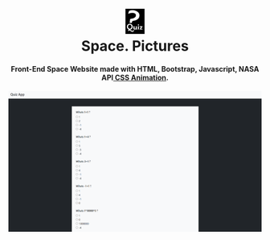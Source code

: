 
<h1 align="center">
  <br>
  <a href="https://pabloasanch.github.io/Quiz-App/"><img height="50" src="https://github.com/PabloASanch/Quiz-App/blob/main/images.png"></img></a>
  <br>
  Space. Pictures
  <br>
</h1>

<h4 align="center">Front-End Space Website made with HTML, Bootstrap, Javascript, NASA API<a href="https://pabloasanch.github.io/Quiz-App/" target="_blank"> CSS Animation</a>.</h4>


![screenshot](https://github.com/PabloASanch/Quiz-App/blob/main/thumbnail.png)
